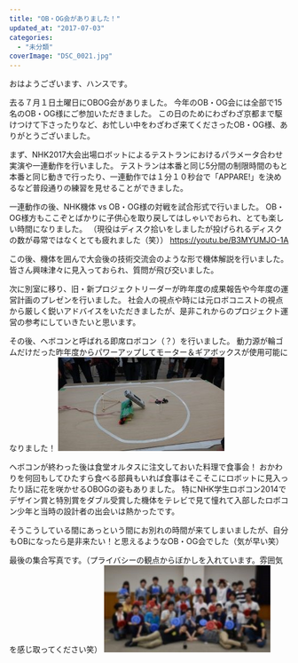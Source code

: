 ```yaml
---
title: "OB・OG会がありました！"
updated_at: "2017-07-03"
categories: 
  - "未分類"
coverImage: "DSC_0021.jpg"
---
```


おはようございます、ハンスです。

去る７月１日土曜日にOBOG会がありました。 今年のOB・OG会には全部で15名のOB・OG様にご参加いただきました。 この日のためにわざわざ京都まで駆けつけて下さったりなど、お忙しい中をわざわざ来てくださったOB・OG様、ありがとうございました。

まず、NHK2017大会出場ロボットによるテストランにおけるパラメータ合わせ実演や一連動作を行いました。 テストランは本番と同じ5分間の制限時間のもと本番と同じ動きで行ったり、一連動作では１分１０秒台で「APPARE!」を決めるなど普段通りの練習を見せることができました。

一連動作の後、NHK機体 vs OB・OG様の対戦を試合形式で行いました。 OB・OG様方もここぞとばかりに子供心を取り戻してはしゃいでおられ、とても楽しい時間になりました。 （現役はディスク拾いをしましたが投げられるディスクの数が尋常ではなくとても疲れました（笑）） https://youtu.be/B3MYUMJO-1A

この後、機体を囲んで大会後の技術交流会のような形で機体解説を行いました。 皆さん興味津々に見入っておられ、質問が飛び交いました。

次に別室に移り、旧・新プロジェクトリーダーが昨年度の成果報告や今年度の運営計画のプレゼンを行いました。 社会人の視点や時には元ロボコニストの視点から厳しく鋭いアドバイスをいただきましたが、是非これからのプロジェクト運営の参考にしていきたいと思います。

その後、ヘボコンと呼ばれる即席ロボコン（？）を行いました。 動力源が輪ゴムだけだった昨年度からパワーアップしてモーター＆ギアボックスが使用可能になりました！ [![](images/DSC01528-300x169.jpg)](http://www.fortefibre.net/blog/wp-content/uploads/2017/07/DSC01528.jpg)

ヘボコンが終わった後は食堂オルタスに注文しておいた料理で食事会！ おかわりを何回もしてひたすら食べる部員もいれば食事はそこそこにロボットに見入ったり話に花を咲かせるOBOGの姿もありました。 特にNHK学生ロボコン2014でデザイン賞と特別賞をダブル受賞した機体をテレビで見て憧れて入部したロボコン少年と当時の設計者の出会いは熱かったです。

そうこうしている間にあっという間にお別れの時間が来てしまいましたが、自分もOBになったら是非来たい！と思えるようなOB・OG会でした（気が早い笑）

最後の集合写真です。（プライバシーの観点からぼかしを入れています。雰囲気を感じ取ってください笑） [![](images/DSC_0021-300x157.jpg)](http://www.fortefibre.net/blog/wp-content/uploads/2017/07/DSC_0021.jpg)
